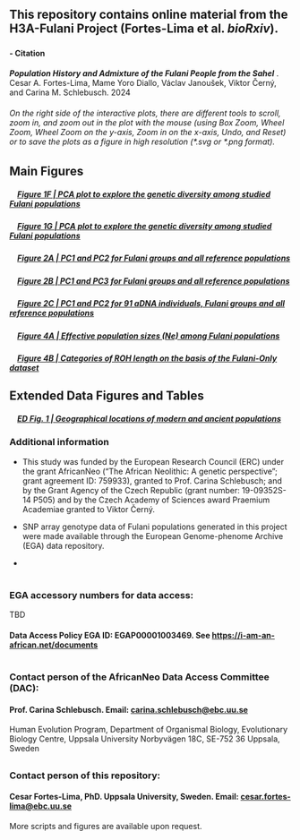 ## This repository contains online material from the H3A-Fulani Project (Fortes-Lima et al. ***bioRxiv***).
###
#### - Citation
***Population History and Admixture of the Fulani People from the Sahel***
. Cesar A. Fortes-Lima, Mame Yoro Diallo, Václav Janoušek, Viktor Černý, and Carina M. Schlebusch. 2024

###### On the right side of the interactive plots, there are different tools to scroll, zoom in, and zoom out in the plot with the mouse (using Box Zoom, Wheel Zoom, Wheel Zoom on the y-axis, Zoom in on the x-axis, Undo, and Reset) or to save the plots as a figure in high resolution (*.svg or *.png format). 


## Main Figures
##### &emsp;[Figure 1F | PCA plot to explore the genetic diversity among studied Fulani populations](https://raw.githack.com/Schlebusch-lab/Sahel_study/main/01-Main_Figures/Main_Figure_1F.html)

##### &emsp;[Figure 1G | PCA plot to explore the genetic diversity among studied Fulani populations](https://raw.githack.com/Schlebusch-lab/Sahel_study/main/01-Main_Figures/Main_Figure_1G.html)

##### &emsp;[Figure 2A | PC1 and PC2 for Fulani groups and all reference populations](https://raw.githack.com/Schlebusch-lab/Sahel_study/main/01-Main_Figures/Main_Figure_2A.pdf)

##### &emsp;[Figure 2B | PC1 and PC3 for Fulani groups and all reference populations](https://raw.githack.com/Schlebusch-lab/Sahel_study/main/01-Main_Figures/Main_Figure_2B.pdf)

##### &emsp;[Figure 2C | PC1 and PC2 for 91 aDNA individuals, Fulani groups and all reference populations](https://raw.githack.com/Schlebusch-lab/Sahel_study/main/01-Main_Figures/Main_Figure_2C.pdf)

##### &emsp;[Figure 4A | Effective population sizes (Ne) among Fulani populations ](https://raw.githack.com/Schlebusch-lab/Expansion_of_BSP_peer-reviewed_article/main/00-Main_Fig.s/Fig_3.html)

##### &emsp;[Figure 4B | Categories of ROH length on the basis of the Fulani-Only dataset](https://raw.githack.com/Schlebusch-lab/Expansion_of_BSP_peer-reviewed_article/main/00-Main_Fig.s/Fig_4.pdf)


## Extended Data Figures and Tables

##### &emsp;[ED Fig. 1 | Geographical locations of modern and ancient populations](https://raw.githack.com/Schlebusch-lab/Expansion_of_BSP_peer-reviewed_article/main/00-ExtData/ED_Fig_1.html)






###
### Additional information
- This study was funded by the European Research Council (ERC) under the grant AfricanNeo (“The African Neolithic: A genetic perspective”; grant agreement ID: 759933), granted to Prof. Carina Schlebusch; and by the Grant Agency of the Czech Republic (grant number: 19-09352S-14 P505) and by the Czech Academy of Sciences award Praemium Academiae granted to Viktor Černý.

- SNP array genotype data of Fulani populations generated in this project were made available through the European Genome-phenome Archive (EGA) data repository.
- 
#
### EGA accessory numbers for data access:

TBD

#### Data Access Policy EGA ID: EGAP00001003469. See https://i-am-an-african.net/documents

#
### Contact person of the AfricanNeo Data Access Committee (DAC):
#### Prof. Carina Schlebusch. Email: carina.schlebusch@ebc.uu.se
Human Evolution Program, Department of Organismal Biology, 
Evolutionary Biology Centre, Uppsala University
Norbyvägen 18C, SE-752 36 Uppsala, Sweden
##
### Contact person of this repository:
#### Cesar Fortes-Lima, PhD. Uppsala University, Sweden. Email: cesar.fortes-lima@ebc.uu.se
More scripts and figures are available upon request.

